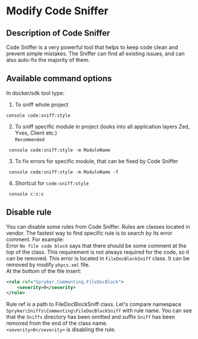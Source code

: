 # Modify Code Sniffer

## Description of Code Sniffer

Code Sniffer is a very powerful tool that helps to keep code clean and prevent simple mistakes. The Sniffer can find all
existing issues, and can also auto-fix the majority of them.

## Available command options

In docker/sdk tool type:

1) To sniff whole project

```shell
console code:sniff:style
```

2) To sniff specific module in project (looks into all application layers Zed, Yves, Client etc.)<br>
   `Recommended`

```shell
 console code:sniff:style -m ModuleName
```

3) To fix errors for specific module, that can be fixed by Code Sniffer

```shell
 console code:sniff:style -m ModuleName -f
```

4) Shortcut for `code:sniff:style`

```shell
 console c:s:s
```

## Disable rule

You can disable some rules from Code Sniffer. Rules are classes located in vendor. The fastest way to find specific rule
is to search by its error comment. For example:<br>
Error `No file code block` says that there should be some comment at the top of the class. This requirement is not
always required for the code, so it can be removed. This error is located in `FileDocBlockSniff` class. It can be
removed by modify `phpcs.xml` file.<br>
At the bottom of the file insert:

```xml
<rule ref="Spryker.Commenting.FileDocBlock">
    <severity>0</severity>
</rule>
```

Rule ref is a path to FileDocBlockSniff class. Let's compare namespace `Spryker\Sniffs\Commenting\FileDocBlockSniff`
with rule name. You can see that the `Sniffs` directory has been omitted and suffix `Sniff` has been removed from the
end of the class name.<br>
`<severity>0</severity>` is disabling the rule.
